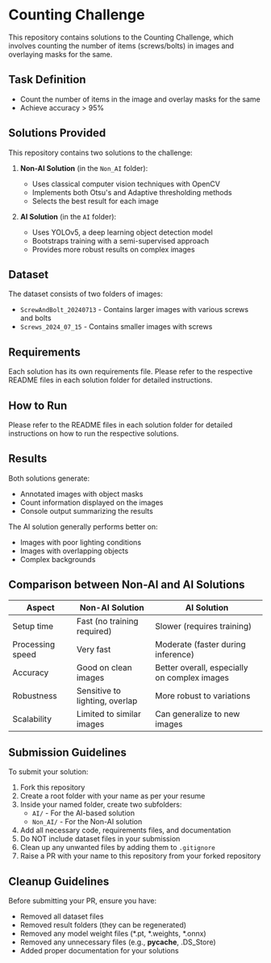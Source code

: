 # Counting Challenge

This repository contains solutions to the Counting Challenge, which involves counting the number of items (screws/bolts) in images and overlaying masks for the same.

## Task Definition

- Count the number of items in the image and overlay masks for the same
- Achieve accuracy > 95%

## Solutions Provided

This repository contains two solutions to the challenge:

1. **Non-AI Solution** (in the `Non_AI` folder):
   - Uses classical computer vision techniques with OpenCV
   - Implements both Otsu's and Adaptive thresholding methods
   - Selects the best result for each image

2. **AI Solution** (in the `AI` folder):
   - Uses YOLOv5, a deep learning object detection model
   - Bootstraps training with a semi-supervised approach
   - Provides more robust results on complex images

## Dataset

The dataset consists of two folders of images:
- `ScrewAndBolt_20240713` - Contains larger images with various screws and bolts
- `Screws_2024_07_15` - Contains smaller images with screws

## Requirements

Each solution has its own requirements file. Please refer to the respective README files in each solution folder for detailed instructions.

## How to Run

Please refer to the README files in each solution folder for detailed instructions on how to run the respective solutions.

## Results

Both solutions generate:
- Annotated images with object masks
- Count information displayed on the images
- Console output summarizing the results

The AI solution generally performs better on:
- Images with poor lighting conditions
- Images with overlapping objects
- Complex backgrounds

## Comparison between Non-AI and AI Solutions

| Aspect | Non-AI Solution | AI Solution |
|--------|----------------|-------------|
| Setup time | Fast (no training required) | Slower (requires training) |
| Processing speed | Very fast | Moderate (faster during inference) |
| Accuracy | Good on clean images | Better overall, especially on complex images |
| Robustness | Sensitive to lighting, overlap | More robust to variations |
| Scalability | Limited to similar images | Can generalize to new images |

## Submission Guidelines

To submit your solution:

1. Fork this repository
2. Create a root folder with your name as per your resume
3. Inside your named folder, create two subfolders:
   - `AI/` - For the AI-based solution
   - `Non_AI/` - For the Non-AI solution
4. Add all necessary code, requirements files, and documentation
5. Do NOT include dataset files in your submission
6. Clean up any unwanted files by adding them to `.gitignore`
7. Raise a PR with your name to this repository from your forked repository

## Cleanup Guidelines

Before submitting your PR, ensure you have:
- Removed all dataset files
- Removed result folders (they can be regenerated)
- Removed any model weight files (*.pt, *.weights, *.onnx)
- Removed any unnecessary files (e.g., __pycache__, .DS_Store)
- Added proper documentation for your solutions 